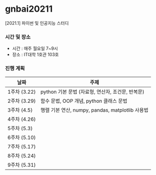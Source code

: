 # gnbai20211
[2021.1] 파이썬 및 인공지능 스터디

### 시간 및 장소
- 시간 : 매주 월요일 7~9시
- 장소 : IT대학 1호관 103호

### 진행 계획
| 날짜 | 주제 |
|------|------|
| 1주차 (3.22) | python 기본 문법 (자료형, 연산자, 조건문, 반복문) |
| 2주차 (3.29) | 함수 문법, OOP 개념, python 클래스 문법 |
| 3주차 (4.5) | 행렬 기본 연산, numpy, pandas, matplotlib 사용법 |
| 4주차 (4.26) |  |
| 5주차 (5.3) |  |
| 6주차 (5.10) |  |
| 7주차 (5.17) |  |
| 8주차 (5.24) |  |
| 9주차 (5.31) |  |
